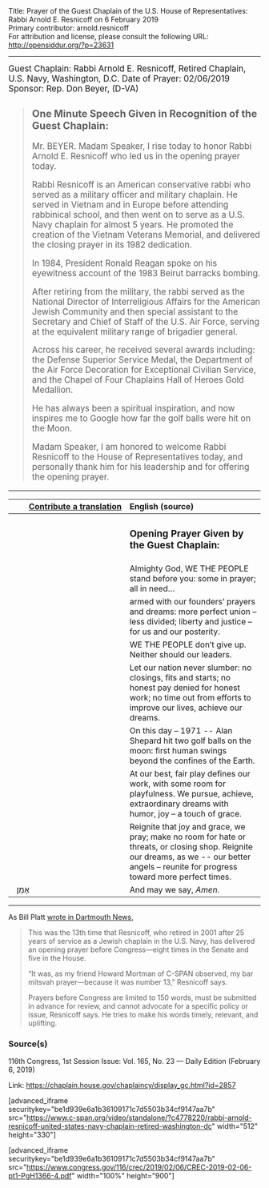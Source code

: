 <html>
<head></head>
<body>
Title: Prayer of the Guest Chaplain of the U.S. House of Representatives: Rabbi Arnold E. Resnicoff on 6 February 2019<br />
Primary contributor: arnold.resnicoff<br />
For attribution and license, please consult the following URL: <a href="http://opensiddur.org/?p=23631">http://opensiddur.org/?p=23631</a>
<p />
<hr />

<div class="english" style="font-size: 1.2em;">
Guest Chaplain: Rabbi Arnold E. Resnicoff, Retired Chaplain, U.S. Navy, Washington, D.C.
Date of Prayer: 02/06/2019
Sponsor: Rep. Don Beyer, (D-VA)

<blockquote>
<h3>One Minute Speech Given in Recognition of the Guest Chaplain:</h3>

Mr. BEYER. Madam Speaker, I rise today to honor Rabbi Arnold E. Resnicoff who led us in the opening prayer today.

Rabbi Resnicoff is an American conservative rabbi who served as a military officer and military chaplain. He served in Vietnam and in Europe before attending rabbinical school, and then went on to serve as a U.S. Navy chaplain for almost 5 years. He promoted the creation of the Vietnam Veterans Memorial, and delivered the closing prayer in its 1982 dedication.

In 1984, President Ronald Reagan spoke on his eyewitness account of the 1983 Beirut barracks bombing.

After retiring from the military, the rabbi served as the National Director of Interreligious Affairs for the American Jewish Community and then special assistant to the Secretary and Chief of Staff of the U.S. Air Force, serving at the equivalent military range of brigadier general.

Across his career, he received several awards including: the Defense Superior Service Medal, the Department of the Air Force Decoration for Exceptional Civilian Service, and the Chapel of Four Chaplains Hall of Heroes Gold Medallion.

He has always been a spiritual inspiration, and now inspires me to Google how far the golf balls were hit on the Moon.

Madam Speaker, I am honored to welcome Rabbi Resnicoff to the House of Representatives today, and personally thank him for his leadership and for offering the opening prayer.
</blockquote>
</div>
<hr />

<table style="margin-left: auto;margin-right: auto;" class="draggable">
<thead><tr><th id="x" style="text-align: right;"><a href="/contributing/upload/">Contribute a translation</a></th><th style="text-align: left;">English (source)</th></tr></thead>
<tbody>
<tr><td style="vertical-align:top;" width="46%">
<div class="liturgy"><span lang="he">

</span></div></td>
 
<td style="vertical-align:top;" width="53%">
<div class="english">
<h3>Opening Prayer Given by the Guest Chaplain:</h3>
</div></td></tr>


<tr><td style="vertical-align:top;" width="46%">
<div class="liturgy"><span lang="he">

</span></div></td>
 
<td style="vertical-align:top;" width="53%">
<div class="english">
Almighty God,
WE THE PEOPLE stand before you:
some in prayer; all in need…
</div></td></tr>


<tr><td style="vertical-align:top;" width="46%">
<div class="liturgy"><span lang="he">

</span></div></td>
 
<td style="vertical-align:top;" width="53%">
<div class="english">
armed with our founders’ prayers and dreams:
more perfect union – less divided;
liberty and justice – for us and our posterity.
</div></td></tr>


<tr><td style="vertical-align:top;" width="46%">
<div class="liturgy"><span lang="he">

</span></div></td>
 
<td style="vertical-align:top;" width="53%">
<div class="english">
WE THE PEOPLE don’t give up.
Neither should our leaders.
</div></td></tr>


<tr><td style="vertical-align:top;" width="46%">
<div class="liturgy"><span lang="he">

</span></div></td>
 
<td style="vertical-align:top;" width="53%">
<div class="english">
Let our nation never slumber:
no closings, fits and starts;
no honest pay denied for honest work;
no time out from efforts to improve our lives,
achieve our dreams.
</div></td></tr>


<tr><td style="vertical-align:top;" width="46%">
<div class="liturgy"><span lang="he">

</span></div></td>
 
<td style="vertical-align:top;" width="53%">
<div class="english">
On this day – 1971 --
Alan Shepard hit two golf balls on the moon:
first human swings beyond the confines of the Earth.
</div></td></tr>


<tr><td style="vertical-align:top;" width="46%">
<div class="liturgy"><span lang="he">

</span></div></td>
 
<td style="vertical-align:top;" width="53%">
<div class="english">
At our best, 
fair play defines our work,
with some room for playfulness.
We pursue, achieve, extraordinary dreams
with humor, joy – a touch of grace.
</div></td></tr>


<tr><td style="vertical-align:top;" width="46%">
<div class="liturgy"><span lang="he">

</span></div></td>
 
<td style="vertical-align:top;" width="53%">
<div class="english">
Reignite that joy and grace, we pray;
make no room for hate or threats,
or closing shop.
Reignite our dreams,
as we -- our better angels – 
reunite for progress
toward more perfect times.
</div></td></tr>


<tr><td style="vertical-align:top;" width="46%">
<div class="liturgy"><span lang="he">
&nbsp;
אָמֵן׃
</span></div></td>
 
<td style="vertical-align:top;" width="53%">
<div class="english">
And may we say, 
<em>Amen.</em>
</div></td></tr>
</tbody></table>

<hr />

As Bill Platt <a href="https://news.dartmouth.edu/news/2019/02/rabbi-arnold-resnicoff-68-delivers-opening-prayer-us-house">wrote in Dartmouth News</a>, 

<blockquote>This was the 13th time that Resnicoff, who retired in 2001 after 25 years of service as a Jewish chaplain in the U.S. Navy, has delivered an opening prayer before Congress—eight times in the Senate and five in the House. 

“It was, as my friend Howard Mortman of C-SPAN observed, my bar mitsvah prayer—because it was number 13,” Resnicoff says.

Prayers before Congress are limited to 150 words, must be submitted in advance for review, and cannot advocate for a specific policy or issue, Resnicoff says. He tries to make his words timely, relevant, and uplifting.</blockquote>



<h3>Source(s)</h3>

116th Congress, 1st Session
Issue: Vol. 165, No. 23 — Daily Edition (February 6, 2019)

Link: <a href="https://chaplain.house.gov/chaplaincy/display_gc.html?id=2857">https://chaplain.house.gov/chaplaincy/display_gc.html?id=2857</a>

[advanced_iframe securitykey="be1d939e6a1b36109171c7d5503b34cf9147aa7b" src="https://www.c-span.org/video/standalone/?c4778220/rabbi-arnold-resnicoff-united-states-navy-chaplain-retired-washington-dc" width="512" height="330"]

[advanced_iframe securitykey="be1d939e6a1b36109171c7d5503b34cf9147aa7b" src="https://www.congress.gov/116/crec/2019/02/06/CREC-2019-02-06-pt1-PgH1366-4.pdf" width="100%" height="900"]

</body>
</html>